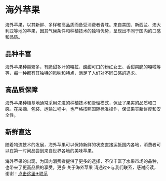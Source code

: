 # 海外苹果

海外苹果，以其新鲜、多样和高品质而备受消费者青睐。来自美国、新西兰、澳大利亚等地的苹果，因其气候条件和种植技术的独特优势，呈现出不同于国内的口感和品质。

## 品种丰富

海外苹果种类繁多，有脆甜多汁的嘎拉、酸甜可口的粉红女王、香甜爽脆的嘎啦等等，每一种都有其独特的风味和特点，满足了人们对不同口感的追求。

## 高品质保障

海外苹果种植基地通常采用先进的种植技术和管理模式，保证了果实的品质和口感。在采摘、包装、运输过程中，也严格按照国际标准操作，保证果实新鲜度和安全性。

## 新鲜直达

随着物流技术的发展，海外苹果可以保持新鲜的状态直接运抵国内各地，消费者可以在第一时间品尝到来自世界各地的美味苹果。

海外苹果的出现，为国内消费者提供了更多的选择，不仅丰富了水果市场的品种，也带来了更高品质的享受。更多 关于海外苹果 请通过✈与我们联系，感谢阅读，谢谢！[点击这里✈联系](https://t.me/LM999bot)
